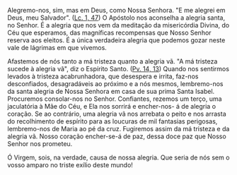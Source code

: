 Alegremo-nos, sim, mas em Deus, como Nossa Senhora. "E me alegrei em Deus, meu Salvador". ([Lc. 1, 47](https://vulgata.online/bible/Lc.1?ed=MS&vfn=MS.Lc.1.47:vs)) O Apóstolo nos aconselha a alegria santa, no Senhor. É a alegria que nos vem da meditação da misericórdia Divina, do Céu que esperamos, das magníficas recompensas que Nosso Senhor reserva aos eleitos. É a única verdadeira alegria que podemos gozar neste vale de lágrimas em que vivemos.

Afastemos de nós tanto a má tristeza quanto a alegria vã. "A má tristeza sucede à alegria vã", diz o Espírito Santo. ([Pv. 14, 13](https://vulgata.online/bible/Pv.14?ed=MS&vfn=MS.Pv.14.13:vs)) Quando nos sentirmos levados à tristeza acabrunhadora, que desespera e irrita, faz-nos desconfiados, desagradáveis ao próximo e a nós mesmos, lembremo-nos da santa alegria de Nossa Senhora em casa de sua prima Santa Isabel. Procuremos consolar-nos no Senhor. Confiantes, rezemos um terço, uma jaculatória à Mãe do Céu, e Ela nos sorrirá e encher-nos- á de alegria o coração. Se ao contrário, uma alegria vã nos arrebata o peito e nos arrasta do recolhimento de espírito para as loucuras de mil fantasias perigosas, lembremo-nos de Maria ao pé da cruz. Fugiremos assim da má tristeza e da alegria vã. Nosso coração encher-se-á de paz, dessa doce paz que Nosso Senhor nos prometeu.

Ó Virgem, sois, na verdade, causa de nossa alegria. Que seria de nós sem o vosso amparo no triste exílio deste mundo!